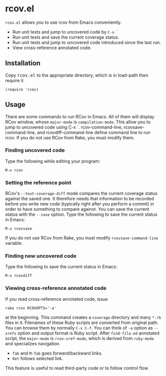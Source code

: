 # rcov.el

`rcov.el` allows you to use rcov from Emacs conveniently.

* Run unit tests and jump to uncovered code by <code>C-x `</code>
* Run unit tests and save the current coverage status.
* Run unit tests and jump to uncovered code introduced since the last run.
* View cross-reference annotated code.

## Installation

Copy <tt>rcov.el</tt> to the appropriate directory, which is in load-path then require it.

`(require 'rcov)`

## Usage

There are some commands to run RCov in Emacs.  All of them will display RCov window, whose `major-mode` is `compilation-mode`.  This allow you to jump to uncovered code using C-x `. rcov-command-line, rcovsave-command-line, and rcovdiff-command-line define command line to run rcov. If you do not use RCov from Rake, you must modify them.

### Finding uncovered code

Type the following while editing your program:
  
`M-x rcov`
  
### Setting the reference point

RCov's `--text-coverage-diff` mode compares the current coverage status against the saved one. It therefore needs that information to be recorded before you write new code (typically right after you perform a commit) in order to have something to compare against. You can save the current status with the `--save` option. Type the following to save the current status in Emacs:

`M-x rcovsave`

If you do not use RCov from Rake, you must modify `rcovsave-command-line` variable.

### Finding new uncovered code

Type the following to save the current status in Emacs:
  
`M-x rcovdiff`

### Viewing cross-reference annotated code

If you read cross-reference annotated code, issue

`rake rcov RCOVOPTS='-a'`

at the beginning.  This command creates a `coverage` directory and many `*.rb` files in it.  Filenames of these Ruby scripts are converted from original path.  You can browse them by normally `C-x C-f`.  You can think of `-a` option as `--xrefs` option and output format is Ruby script.  After `find-file-ed` annotated script, the `major-mode` is `rcov-xref-mode`,
which is derived from `ruby-mode` and specializes navigation.

* `Tab` and `M-Tab` goes forward/backward links.
* `Ret` follows selected link.

This feature is useful to read third-party code or to follow control flow.
